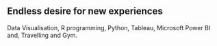 ## Endless desire for new experiences 

Data Visualisation, R programming, Python, Tableau, Microsoft Power BI and,  Travelling and Gym.
